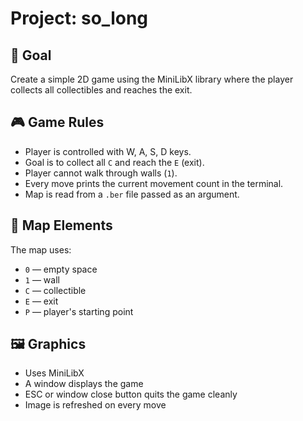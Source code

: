 # Project: so_long

## 📌 Goal
Create a simple 2D game using the MiniLibX library where the player collects all collectibles and reaches the exit.

## 🎮 Game Rules
- Player is controlled with W, A, S, D keys.
- Goal is to collect all `C` and reach the `E` (exit).
- Player cannot walk through walls (`1`).
- Every move prints the current movement count in the terminal.
- Map is read from a `.ber` file passed as an argument.

## 🧱 Map Elements
The map uses:
- `0` — empty space
- `1` — wall
- `C` — collectible
- `E` — exit
- `P` — player's starting point
  
## 🖼️ Graphics
- Uses MiniLibX
- A window displays the game
- ESC or window close button quits the game cleanly
- Image is refreshed on every move
